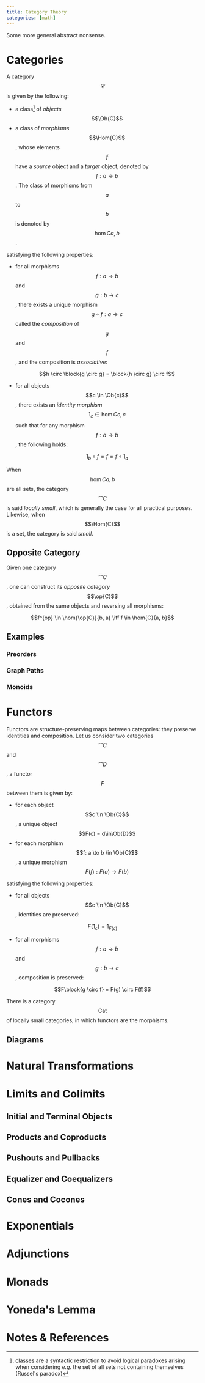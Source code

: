 ```yaml
---
title: Category Theory
categories: [math]
---
```


Some more general abstract nonsense.

# Categories

A category $$\mathcal{C}$$ is given by the following:

- a class[^1] of *objects* $$\Ob{C}$$
- a class of *morphisms* $$\Hom{C}$$, whose elements $$f$$ have a *source* object
  and a *target* object, denoted by $$f: a \to b$$. The class of morphisms from
  $$a$$ to $$b$$ is denoted by $$\hom{C}{a, b}$$.
  
satisfying the following properties:

- for all morphisms $$f: a \to b$$ and $$g: b \to c$$, there exists a unique
  morphism $$g \circ f:a \to c$$ called the *composition* of $$g$$ and $$f$$,
  and the composition is *associative*:
  
   $$h \circ \block{g  \circ g} = \block{h \circ g} \circ f$$

- for all objects $$c \in \Ob{c}$$, there exists an *identity morphism* $$1_c \in
  \hom{C}{c, c}$$ such that for any morphism $$f: a \to b$$, the following holds:
  
  $$1_b \circ f = f = f \circ 1_a$$
  
When $$\hom{C}{a, b}$$ are all sets, the category $$\cat{C}$$ is said *locally
small*, which is generally the case for all practical purposes. Likewise, when
$$\Hom{C}$$ is a set, the category is said *small*.

## Opposite Category

Given one category $$\cat{C}$$, one can construct its *opposite category*
$$\op{C}$$, obtained from the same objects and reversing all morphisms:

$$f^{op} \in \hom{\op{C}}{b, a} \iff f \in \hom{C}{a, b}$$

## Examples

### Preorders
    
### Graph Paths

### Monoids

# Functors

Functors are structure-preserving maps between categories: they preserve
identities and composition. Let us consider two categories $$\cat{C}$$ and
$$\cat{D}$$, a functor $$F$$ between them is given by:

- for each object $$c \in \Ob{C}$$, a unique object $$F(c) = d\in\Ob{D}$$
- for each morphism $$f: a \to b \in \Ob{C}$$, a unique morphism $$F(f): F(a) \to F(b)$$

satisfying the following properties:

- for all objects $$c \in \Ob{C}$$, identities are preserved: 

$$F(1_c) = 1_{F(c)}$$

- for all morphisms $$f: a \to b$$ and $$g: b \to c$$, composition is preserved: 

$$F\block{g \circ f} = F(g) \circ F(f)$$

There is a category $$\mathrm{Cat}$$ of locally small categories, in which
functors are the morphisms.

## Diagrams

# Natural Transformations

# Limits and Colimits

## Initial and Terminal Objects

## Products and Coproducts

## Pushouts and Pullbacks

## Equalizer and Coequalizers

## Cones and Cocones


# Exponentials

# Adjunctions

# Monads


# Yoneda's Lemma




# Notes & References

[^1]:
    [classes](https://en.wikipedia.org/wiki/Von_Neumann%E2%80%93Bernays%E2%80%93G%C3%B6del_set_theory)
    are a syntactic restriction to avoid logical paradoxes arising when
    considering *e.g.* the set of all sets not containing themselves (Russel's
    paradox)
